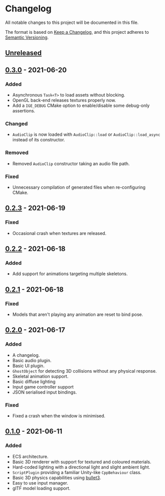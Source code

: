 # Changelog

All notable changes to this project will be documented in this file.

The format is based on [Keep a Changelog](https://keepachangelog.com/en/1.0.0/),
and this project adheres to
[Semantic Versioning](https://semver.org/spec/v2.0.0.html).

## [Unreleased]

## [0.3.0] - 2021-06-20

### Added

- Asynchronous `Task<T>` to load assets without blocking.
- OpenGL back-end releases textures properly now.
- Add a `IGE_DEBUG` CMake option to enable/disable some debug-only assertions.

### Changed

- `AudioClip` is now loaded with `AudioClip::load` or `AudioClip::load_async`
  instead of its constructor.

### Removed

- Removed `AudioClip` constructor taking an audio file path.

### Fixed

- Unnecessary compilation of generated files when re-configuring CMake.

## [0.2.3] - 2021-06-19

### Fixed

- Occasional crash when textures are released.

## [0.2.2] - 2021-06-18

### Added

- Add support for animations targeting multiple skeletons.

## [0.2.1] - 2021-06-18

### Fixed

- Models that aren't playing any animation are reset to bind pose.

## [0.2.0] - 2021-06-17

### Added

- A changelog.
- Basic audio plugin.
- Basic UI plugin.
- `GhostObject` for detecting 3D collisions without any physical response.
- Skeletal animation support.
- Basic diffuse lighting
- Input game controller support
- JSON serialised input bindings.

### Fixed

- Fixed a crash when the window is minimised.

## [0.1.0] - 2021-06-11

### Added

- ECS architecture.
- Basic 3D renderer with support for textured and coloured materials.
- Hard-coded lighting with a directional light and slight ambient light.
- `ScriptPlugin` providing a familiar Unity-like `CppBehaviour` class.
- Basic 3D physics capabilities using
  [bullet3](https://github.com/bulletphysics/bullet3).
- Easy to use input manager.
- glTF model loading support.

[unreleased]: https://github.com/nasso/ige/compare/v0.3.0...HEAD
[0.3.0]: https://github.com/nasso/ige/compare/v0.2.3...v0.3.0
[0.2.3]: https://github.com/nasso/ige/compare/v0.2.2...v0.2.3
[0.2.2]: https://github.com/nasso/ige/compare/v0.2.1...v0.2.2
[0.2.1]: https://github.com/nasso/ige/compare/v0.2.0...v0.2.1
[0.2.0]: https://github.com/nasso/ige/compare/v0.1.0...v0.2.0
[0.1.0]: https://github.com/nasso/ige/releases/tag/v0.1.0
